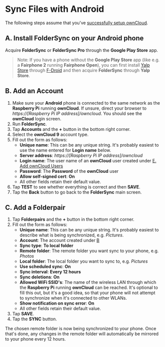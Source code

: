 # Sync Files with Android

The following steps assume that you've [successfully setup ownCloud](install-owncloud.md).

## A. Install FolderSync on your Android phone

Acquire **FolderSync** or **FolderSync Pro** through the **Google Play Store** app.

> Note: If you have a phone without the **Google Play Store** app (like e.g. a **Fairphone 2** running
> **Fairphone Open**), you can first install [Yalp Store](https://f-droid.org/packages/com.github.yeriomin.yalpstore/)
> through [F-Droid](https://f-droid.org) and then acquire **FolderSync** through **Yalp Store**.

## B. Add an Account

1. Make sure your **Android** phone is connected to the same network as the **Raspberry Pi** running **ownCloud**. If
   unsure, direct your browser to *https://[Raspberry Pi IP address]/owncloud*. You should see the **ownCloud** login
   screen.
2. Run **FolderSync**.
3. Tap **Accounts** and the **+** button in the bottom right corner.
4. Select the **ownCloud 9** account type.
5. Fill out the form as follows:
   - **Unique name**: This can be any unique string. It's probably easiest to use the name entered for **Login name**
     below.
   - **Server address**: *https://[Raspberry Pi IP address]/owncloud*
   - **Login name**: The user name of an **ownCloud** user created under
     [E. Add ownCloud Users](install-owncloud.md#e-add-owncloud-users)
   - **Password**: The **Password** of the **ownCloud** user
   - **Allow self-signed cert**: **On**
   - All other fields retain their default value.
6. Tap **TEST** to see whether everything is correct and then **SAVE**.
7. Tap the **Back** button to go back to the **FolderSync** main screen.

## C. Add a Folderpair

1. Tap **Folderpairs** and the **+** button in the bottom right corner.
2. Fill out the form as follows:
   - **Unique name**: This can be any unique string. It's probably easiest to describe what is being synchronized, e.g.
     *Pictures*.
   - **Account**: The account created under [B](#b-add-an-account)
   - **Sync type**: **To local folder**
   - **Remote folder**: The remote folder you want sync to your phone, e.g. *Photos*
   - **Local folder**: The local folder you want to sync to, e.g. *Pictures*
   - **Use scheduled sync**: **On**
   - **Sync interval**: **Every 12 hours**
   - **Sync deletions**: **On**
   - **Allowed WiFi SSID's**: The name of the wireless LAN through which the **Raspberry Pi** running **ownCloud** can
     be reached. It's optional to fill this out, but it's a good idea, so that your phone will not attempt to
     synchronize when it's connected to other WLANs.
   - **Show notification on sync error**: **On**
   - All other fields retain their default value.
3. Tap **SAVE**.
4. Tap the **SYNC** button.

The chosen remote folder is now being synchronized to your phone. Once that's done, any changes in the remote folder
will automatically be mirrored to your phone every 12 hours.
